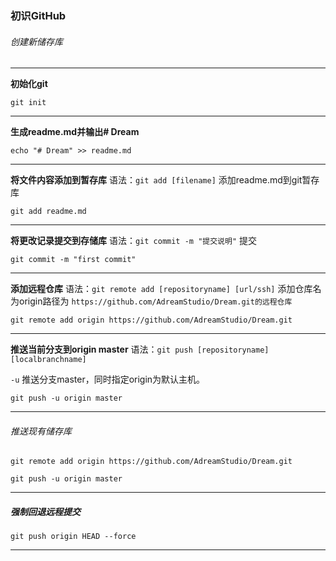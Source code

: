 ### 初识GitHub

###### 创建新储存库
---
**初始化git**
```
git init
```
---

**生成readme.md并输出# Dream**

```
echo "# Dream" >> readme.md
```
---

**将文件内容添加到暂存库**
语法：`git add [filename]`
添加readme.md到git暂存库
```
git add readme.md
```
---

**将更改记录提交到存储库**
语法：`git commit -m "提交说明"`
提交
```
git commit -m "first commit"
```
---

**添加远程仓库**
语法：`git remote add [repositoryname] [url/ssh]`
添加仓库名为origin路径为
`https://github.com/AdreamStudio/Dream.git的远程仓库`
```
git remote add origin https://github.com/AdreamStudio/Dream.git
```
---
**推送当前分支到origin master**
语法：`git push [repositoryname] [localbranchname]`

`-u` 推送分支master，同时指定origin为默认主机。
```
git push -u origin master
```
---
###### 推送现有储存库
```
git remote add origin https://github.com/AdreamStudio/Dream.git

git push -u origin master
```
---
##### 强制回退远程提交

```
git push origin HEAD --force 
```
---